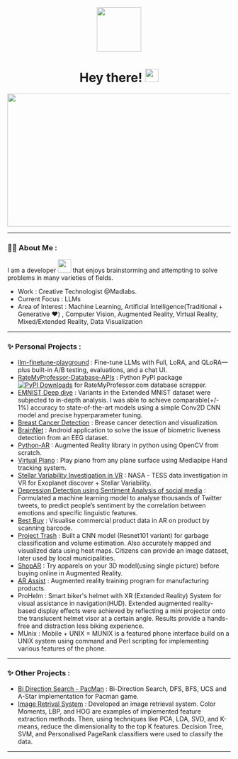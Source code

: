 
<!--
**Prakhar-Bhartiya/Prakhar-Bhartiya** is a ✨ _special_ ✨ repository because its `README.md` (this file) appears on your GitHub profile.

Here are some ideas to get you started:

- 🔭 I’m currently working on ...
- 🌱 I’m currently learning ...
- 👯 I’m looking to collaborate on ...
- 🤔 I’m looking for help with ...
- 💬 Ask me about ...
- 📫 How to reach me: ...
- 😄 Pronouns: ...
- ⚡ Fun fact: ...
-->

<div id="header" align="center">
  <img src="https://media.giphy.com/media/LEe5yo2E9Fi3FmuEPK/giphy.gif" width="100"/>
  <h1>
  Hey there!
  <img src="https://media.giphy.com/media/hvRJCLFzcasrR4ia7z/giphy.gif" width="30px"/>
</h1>
</div>

<div align="center">
  <img src="https://media.giphy.com/media/ZVik7pBtu9dNS/giphy.gif" width="600" height="300"/>
</div>

---

### :man_technologist: About Me :
I am a developer <img src="https://media.giphy.com/media/WUlplcMpOCEmTGBtBW/giphy.gif" width="30"> that enjoys brainstorming and attempting to solve problems in many varieties of fields.
<!--- - Study : Master's in Computer Science  @ [ASU](https://www.asu.edu) --->
- Work : Creative Technologist @Madlabs.
- Current Focus : LLMs
- Area of Interest : Machine Learning, Artificial Intelligence(Traditional + Generative ❤️) , Computer Vision, Augmented Reality, Virtual Reality, Mixed/Extended Reality, Data Visualization

<!---
### :hammer_and_wrench: Languages and Tools :
- Programming Language : C, C++, C#, Python, HTML, CSS, JavaScript, SQL<br>
- Developer Tools : Git, VS Code, Unity3D, Blender, SketchUp, AxureRP<br>
- SDKs : WebXR, Vuforia, ARKit, ARCore, Wikitude, OpenXR, AR.js, Three.js, OpenGL<br>
- Libraries : TensorFlow, Keras, PyTorch, Scikit-learn, Matplotlib, Pandas, NumPy, OpenCV, OCR, YOLOv3<br>
- Hardware : Meta Quest2, Meta Quest Pro, Pico Neo 3, Varjo XR-3, Microsoft Hololense, Raspberry Pi, Arduino
--->
---

### ✨ Personal Projects :
- [llm-finetune-playground](https://github.com/Prakhar-Bhartiya/llm-finetune-playground.git) : Fine-tune LLMs with Full, LoRA, and QLoRA—plus built-in A/B testing, evaluations, and a chat UI.
- [RateMyProfessor-Database-APIs](https://pypi.org/project/RateMyProfessor-Database-APIs/) : Python PyPI package [![PyPI Downloads](https://static.pepy.tech/badge/ratemyprofessor-database-apis)](https://pepy.tech/projects/ratemyprofessor-database-apis) for RateMyProfessor.com database scrapper.
- [EMNIST Deep dive](https://github.com/Prakhar-Bhartiya/EMNIST_evaluation_CSE598_Project) : Variants in the Extended MNIST dataset were subjected to in-depth analysis. I was able to achieve comparable(+/- 1%) accuracy to state-of-the-art models using a simple Conv2D CNN model and precise hyperparameter tuning.
- [Breast Cancer Detection](https://github.com/Prakhar-Bhartiya/Breast_Cancer_Detection) : Brease cancer detection and visualization.
- [BrainNet](https://github.com/Prakhar-Bhartiya/BrainNet) : Android application to solve the issue of biometric liveness detection from an EEG dataset.
- [Python-AR](https://github.com/Prakhar-Bhartiya/Python-AR) : Augmented Reality library in python using OpenCV from scratch.
- [Virtual Piano](https://github.com/Prakhar-Bhartiya/Virtual_piano) : Play piano from any plane surface using Mediapipe Hand tracking system.
- [Stellar Variability Investigation in VR](https://github.com/Prakhar-Bhartiya/Pixel_NASA-Stellar-Variability-Investigation-in-VR) : NASA - TESS data investigation in VR for Exoplanet discover + Stellar Variability.
- [Depression Detection using Sentiment Analysis of social media](https://github.com/Prakhar-Bhartiya/SentimentAnalysis) : Formulated a machine learning model to analyse thousands of Twitter tweets, to predict people’s sentiment by the correlation between emotions and specific linguistic features.
- [Best Buy](https://github.com/Prakhar-Bhartiya/Pixi_Best_Buy) : Visualise commercial product data in AR on product by scanning barcode.
- [Project Trash](https://github.com/Prakhar-Bhartiya/Project-Trash) : Built a CNN model (Resnet101 variant) for garbage classification and volume estimation. Also accurately mapped and visualized data using heat maps. Citizens can provide an image dataset, later used by local municipalities.
- [ShopAR](https://github.com/Prakhar-Bhartiya/ShopAR) : Try apparels on your 3D model(using single picture) before buying online in Augmented Reality.
- [AR Assist](https://github.com/Prakhar-Bhartiya/AR-Assist) : Augmented reality training program for manufacturing products.
- ProHelm : Smart biker's helmet with XR (Extended Reality) System for visual assistance in navigation(HUD). Extended augmented reality-based display effects were achieved by reflecting a mini projector onto the translucent helmet visor at a certain angle. Results provide a hands-free and distraction less biking experience.
- MUnix : Mobile + UNIX = MUNIX is a featured phone interface build on a UNIX system using command and Perl scripting for implementing various features of the phone. 
---

### ✨ Other Projects :
- [Bi Direction Search - PacMan](https://github.com/Prakhar-Bhartiya/CSE571-Final_Project) : Bi-Direction Search, DFS, BFS, UCS and A-Star implementation for Pacman game.
- [Image Retrival System](https://github.com/Prakhar-Bhartiya/Image-Retrieval-System) : Developed an image retrieval system. Color Moments, LBP, and HOG are examples of implemented feature extraction methods. Then, using techniques like PCA, LDA, SVD, and K-means, reduce the dimensionality to the top K features. Decision Tree, SVM, and Personalised PageRank classifiers were used to classify the data.
---


